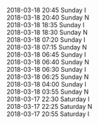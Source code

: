 2018-03-18 20:45 Sunday  I  
2018-03-18 20:40 Sunday  N  
2018-03-18 18:35 Sunday  I  
2018-03-18 18:30 Sunday  N  
2018-03-18 07:20 Sunday  I  
2018-03-18 07:15 Sunday  N  
2018-03-18 06:45 Sunday  I  
2018-03-18 06:40 Sunday  N  
2018-03-18 06:30 Sunday  I  
2018-03-18 06:25 Sunday  N  
2018-03-18 04:00 Sunday  I  
2018-03-18 03:55 Sunday  N  
2018-03-17 22:30 Saturday  I  
2018-03-17 22:25 Saturday  N  
2018-03-17 20:55 Saturday  I  
